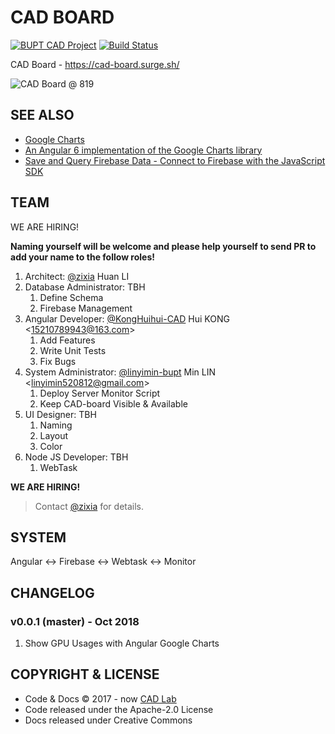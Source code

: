 # CAD BOARD

[![BUPT CAD Project](https://img.shields.io/badge/%20-BUPT_CAD_Project-blue.svg)](https://github.com/bupt/awesome-cad)
[![Build Status](https://travis-ci.com/BUPT/cad-board.svg?branch=master)](https://travis-ci.com/BUPT/cad-board)

CAD Board - <https://cad-board.surge.sh/>

![CAD Board @ 819](https://bupt.github.io/cad-board/images/cad-board-819.jpg)

## SEE ALSO

- [Google Charts](https://google-developers.appspot.com/chart/interactive/docs/)
- [An Angular 6 implementation of the Google Charts library](https://github.com/FERNman/angular-google-charts)
- [Save and Query Firebase Data - Connect to Firebase with the JavaScript SDK](https://howtofirebase.com/save-and-query-firebase-data-ed73fb8c6e3a)

## TEAM

WE ARE HIRING!

**Naming yourself will be welcome and please help yourself to send PR to add your name to the follow roles!**

1. Architect: [@zixia](https://github.com/zixia) Huan LI
1. Database Administrator: TBH
    1. Define Schema
    1. Firebase Management
1. Angular Developer: [@KongHuihui-CAD](https://github.com/KongHuihui-CAD) Hui KONG \<15210789943@163.com\>
    1. Add Features
    1. Write Unit Tests
    1. Fix Bugs
1. System Administrator: [@linyimin-bupt](https://github.com/linyimin-bupt) Min LIN \<linyimin520812@gmail.com\>
    1. Deploy Server Monitor Script
    1. Keep CAD-board Visible & Available
1. UI Designer: TBH
    1. Naming
    1. Layout
    1. Color
1. Node JS Developer: TBH
    1. WebTask

**WE ARE HIRING!**

> Contact [@zixia](https://github.com/zixia) for details.

## SYSTEM

Angular <-> Firebase <-> Webtask <-> Monitor

## CHANGELOG

### v0.0.1 (master) - Oct 2018

1. Show GPU Usages with Angular Google Charts

## COPYRIGHT & LICENSE

- Code & Docs © 2017 - now [CAD Lab](https://github.com/BUPT/awesome-cad)
- Code released under the Apache-2.0 License
- Docs released under Creative Commons
